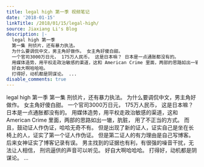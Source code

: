 ```yaml
---
title: legal high 第一季 视频笔记
date: '2018-01-15'
linkTitle: /2018/01/15/legal-high/
source: Jiaxiang Li's Blog
description: |-
  legal high 第一季
  第一集 刑侦片，还有暴力执法。
  为什么要调侃中文，男主角好做作。 女主角好傻白甜。
  一个官司3000万日元， 175万人民币， 这是日本嘛？ 日本是一点通胀都没有的。
  用媒体造势，用平权走政治敏感的渠道，这和 American Crime 里面，两部的思路如出一辙，肮脏， 用了不正当的方式。 而且，鼓动证人作伪证，哈哈无奇不有。 但是出现了新的证人，证实自己是坐在长椅上的人，证实了第一个证人作伪证。 但是第二证人的有力理由是自己写博客。 后来女神证实了博客记录有误。 男主找到的证据也有利，有很强的噪音干扰，无法让人相信， 刑讯逼供的声音可以听见。
  好自大啊哈哈哈。
  打得好，动机都是阴谋论。 ...
disable_comments: true
---
```

legal high 第一季
第一集 刑侦片，还有暴力执法。
为什么要调侃中文，男主角好做作。 女主角好傻白甜。
一个官司3000万日元， 175万人民币， 这是日本嘛？ 日本是一点通胀都没有的。
用媒体造势，用平权走政治敏感的渠道，这和 American Crime 里面，两部的思路如出一辙，肮脏， 用了不正当的方式。 而且，鼓动证人作伪证，哈哈无奇不有。 但是出现了新的证人，证实自己是坐在长椅上的人，证实了第一个证人作伪证。 但是第二证人的有力理由是自己写博客。 后来女神证实了博客记录有误。 男主找到的证据也有利，有很强的噪音干扰，无法让人相信， 刑讯逼供的声音可以听见。
好自大啊哈哈哈。
打得好，动机都是阴谋论。 ...